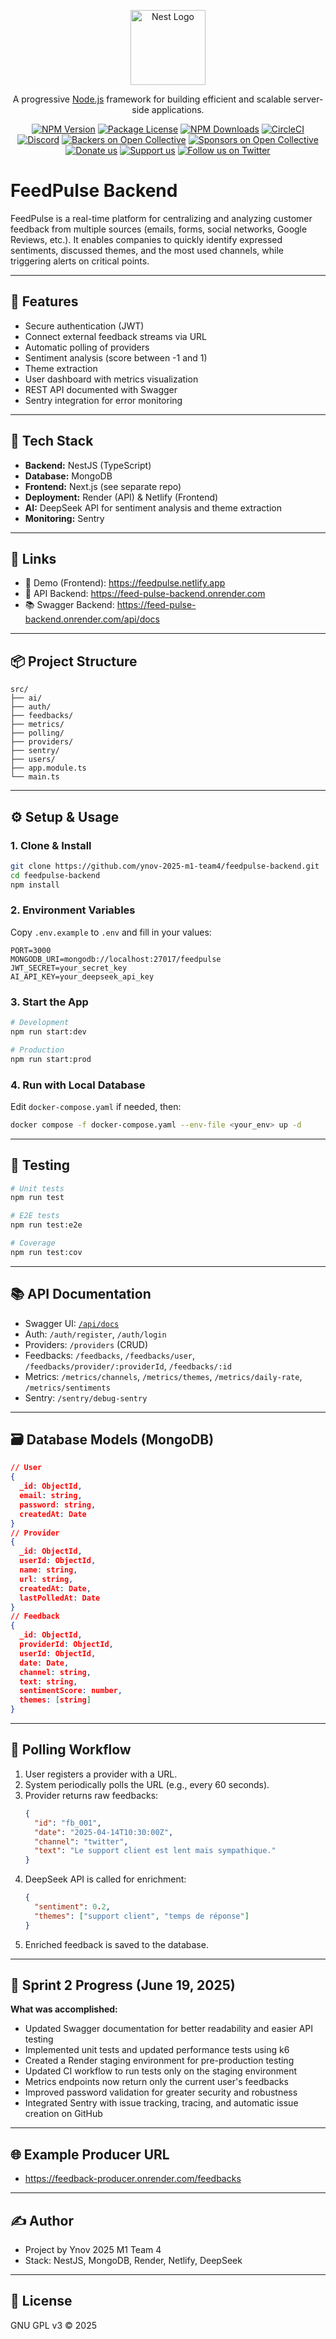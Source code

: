 <p align="center">
  <a href="http://nestjs.com/" target="blank"><img src="https://nestjs.com/img/logo-small.svg" width="120" alt="Nest Logo" /></a>
</p>

[circleci-image]: https://img.shields.io/circleci/build/github/nestjs/nest/master?token=abc123def456
[circleci-url]: https://circleci.com/gh/nestjs/nest

  <p align="center">A progressive <a href="http://nodejs.org" target="_blank">Node.js</a> framework for building efficient and scalable server-side applications.</p>
    <p align="center">
<a href="https://www.npmjs.com/~nestjscore" target="_blank"><img src="https://img.shields.io/npm/v/@nestjs/core.svg" alt="NPM Version" /></a>
<a href="https://www.npmjs.com/~nestjscore" target="_blank"><img src="https://img.shields.io/npm/l/@nestjs/core.svg" alt="Package License" /></a>
<a href="https://www.npmjs.com/~nestjscore" target="_blank"><img src="https://img.shields.io/npm/dm/@nestjs/common.svg" alt="NPM Downloads" /></a>
<a href="https://circleci.com/gh/nestjs/nest" target="_blank"><img src="https://img.shields.io/circleci/build/github/nestjs/nest/master" alt="CircleCI" /></a>
<a href="https://discord.gg/G7Qnnhy" target="_blank"><img src="https://img.shields.io/badge/discord-online-brightgreen.svg" alt="Discord"/></a>
<a href="https://opencollective.com/nest#backer" target="_blank"><img src="https://opencollective.com/nest/backers/badge.svg" alt="Backers on Open Collective" /></a>
<a href="https://opencollective.com/nest#sponsor" target="_blank"><img src="https://opencollective.com/nest/sponsors/badge.svg" alt="Sponsors on Open Collective" /></a>
  <a href="https://paypal.me/kamilmysliwiec" target="_blank"><img src="https://img.shields.io/badge/Donate-PayPal-ff3f59.svg" alt="Donate us"/></a>
    <a href="https://opencollective.com/nest#sponsor"  target="_blank"><img src="https://img.shields.io/badge/Support%20us-Open%20Collective-41B883.svg" alt="Support us"></a>
  <a href="https://twitter.com/nestframework" target="_blank"><img src="https://img.shields.io/twitter/follow/nestframework.svg?style=social&label=Follow" alt="Follow us on Twitter"></a>
</p>
  <!--[![Backers on Open Collective](https://opencollective.com/nest/backers/badge.svg)](https://opencollective.com/nest#backer)
  [![Sponsors on Open Collective](https://opencollective.com/nest/sponsors/badge.svg)](https://opencollective.com/nest#sponsor)-->

# FeedPulse Backend

FeedPulse is a real-time platform for centralizing and analyzing customer feedback from multiple sources (emails, forms, social networks, Google Reviews, etc.). It enables companies to quickly identify expressed sentiments, discussed themes, and the most used channels, while triggering alerts on critical points.

---

## 🚀 Features

- Secure authentication (JWT)
- Connect external feedback streams via URL
- Automatic polling of providers
- Sentiment analysis (score between -1 and 1)
- Theme extraction
- User dashboard with metrics visualization
- REST API documented with Swagger
- Sentry integration for error monitoring

---

## 🧱 Tech Stack

- **Backend:** NestJS (TypeScript)
- **Database:** MongoDB
- **Frontend:** Next.js (see separate repo)
- **Deployment:** Render (API) & Netlify (Frontend)
- **AI:** DeepSeek API for sentiment analysis and theme extraction
- **Monitoring:** Sentry

---

## 🔗 Links

- 🔗 Demo (Frontend): https://feedpulse.netlify.app
- 🔗 API Backend: https://feed-pulse-backend.onrender.com
- 📚 Swagger Backend: https://feed-pulse-backend.onrender.com/api/docs

---

## 📦 Project Structure

```
src/
├── ai/
├── auth/
├── feedbacks/
├── metrics/
├── polling/
├── providers/
├── sentry/
├── users/
├── app.module.ts
└── main.ts
```

---

## ⚙️ Setup & Usage

### 1. Clone & Install

```bash
git clone https://github.com/ynov-2025-m1-team4/feedpulse-backend.git
cd feedpulse-backend
npm install
```

### 2. Environment Variables

Copy `.env.example` to `.env` and fill in your values:

```env
PORT=3000
MONGODB_URI=mongodb://localhost:27017/feedpulse
JWT_SECRET=your_secret_key
AI_API_KEY=your_deepseek_api_key
```

### 3. Start the App

```bash
# Development
npm run start:dev

# Production
npm run start:prod
```

### 4. Run with Local Database

Edit `docker-compose.yaml` if needed, then:

```bash
docker compose -f docker-compose.yaml --env-file <your_env> up -d
```

---

## 🧪 Testing

```bash
# Unit tests
npm run test

# E2E tests
npm run test:e2e

# Coverage
npm run test:cov
```

---

## 📚 API Documentation

- Swagger UI: [`/api/docs`](https://feed-pulse-backend.onrender.com/api/docs)
- Auth: `/auth/register`, `/auth/login`
- Providers: `/providers` (CRUD)
- Feedbacks: `/feedbacks`, `/feedbacks/user`, `/feedbacks/provider/:providerId`, `/feedbacks/:id`
- Metrics: `/metrics/channels`, `/metrics/themes`, `/metrics/daily-rate`, `/metrics/sentiments`
- Sentry: `/sentry/debug-sentry`

---

## 🗃️ Database Models (MongoDB)

```json
// User
{
  _id: ObjectId,
  email: string,
  password: string,
  createdAt: Date
}
// Provider
{
  _id: ObjectId,
  userId: ObjectId,
  name: string,
  url: string,
  createdAt: Date,
  lastPolledAt: Date
}
// Feedback
{
  _id: ObjectId,
  providerId: ObjectId,
  userId: ObjectId,
  date: Date,
  channel: string,
  text: string,
  sentimentScore: number,
  themes: [string]
}
```

---

## 🔁 Polling Workflow

1. User registers a provider with a URL.
2. System periodically polls the URL (e.g., every 60 seconds).
3. Provider returns raw feedbacks:
   ```json
   {
     "id": "fb_001",
     "date": "2025-04-14T10:30:00Z",
     "channel": "twitter",
     "text": "Le support client est lent mais sympathique."
   }
   ```
4. DeepSeek API is called for enrichment:
   ```json
   {
     "sentiment": 0.2,
     "themes": ["support client", "temps de réponse"]
   }
   ```
5. Enriched feedback is saved to the database.

---

## 📝 Sprint 2 Progress (June 19, 2025)

**What was accomplished:**

- Updated Swagger documentation for better readability and easier API testing
- Implemented unit tests and updated performance tests using k6
- Created a Render staging environment for pre-production testing
- Updated CI workflow to run tests only on the staging environment
- Metrics endpoints now return only the current user's feedbacks
- Improved password validation for greater security and robustness
- Integrated Sentry with issue tracking, tracing, and automatic issue creation on GitHub

---

## 🌐 Example Producer URL

- https://feedback-producer.onrender.com/feedbacks

---

## ✍️ Author

- Project by Ynov 2025 M1 Team 4
- Stack: NestJS, MongoDB, Render, Netlify, DeepSeek

---

## 📄 License

GNU GPL v3 © 2025
